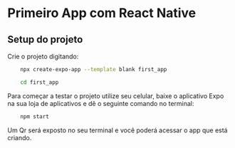 # Primeiro App com React Native

## Setup do projeto

Crie o projeto digitando: 
```bash
    npx create-expo-app --template blank first_app
```

```bash
    cd first_app
```

Para começar a testar o projeto utilize seu celular, baixe o aplicativo Expo na sua loja de aplicativos e dê o seguinte comando no terminal:

```bash
    npm start
```

Um Qr será exposto no seu terminal e você poderá acessar o app que está criando.
